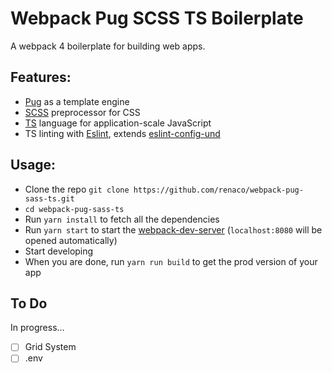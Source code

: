 # Webpack Pug SCSS TS Boilerplate

A webpack 4 boilerplate for building web apps.

## Features:
* [Pug](https://pugjs.org) as a template engine
* [SCSS](http://sass-lang.com) preprocessor for CSS
* [TS](https://www.typescriptlang.org/) language for application-scale JavaScript
* TS linting with [Eslint](https://eslint.org), extends [eslint-config-und](https://github.com/und-tech/eslint-config-und)

## Usage:
* Clone the repo `git clone https://github.com/renaco/webpack-pug-sass-ts.git`
* `cd webpack-pug-sass-ts`
* Run `yarn install` to fetch all the dependencies
* Run `yarn start` to start the [webpack-dev-server](https://github.com/webpack/webpack-dev-server) (`localhost:8080` will be opened automatically)
* Start developing
* When you are done, run `yarn run build` to get the prod version of your app

## To Do 
In progress...

* [ ] Grid System
* [ ] .env
